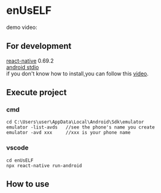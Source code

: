 # enUsELF

demo video:

## For development
[react-native](https://reactnative.dev/docs/environment-setup) 0.69.2 </br>
[android stdio](https://developer.android.com/studio)<br>
if you don't know how to install,you can follow this [video](https://www.youtube.com/watch?v=oZFCt69Bccc).</br>

## Execute project
### cmd
```
cd C:\Users\user\AppData\Local\Android\Sdk\emulator
emulator -list-avds   //see the phone's name you create
emulator -avd xxx     //xxx is your phone name
```
### vscode
```  
cd enUsELF
npx react-native run-android
```

## How to use

